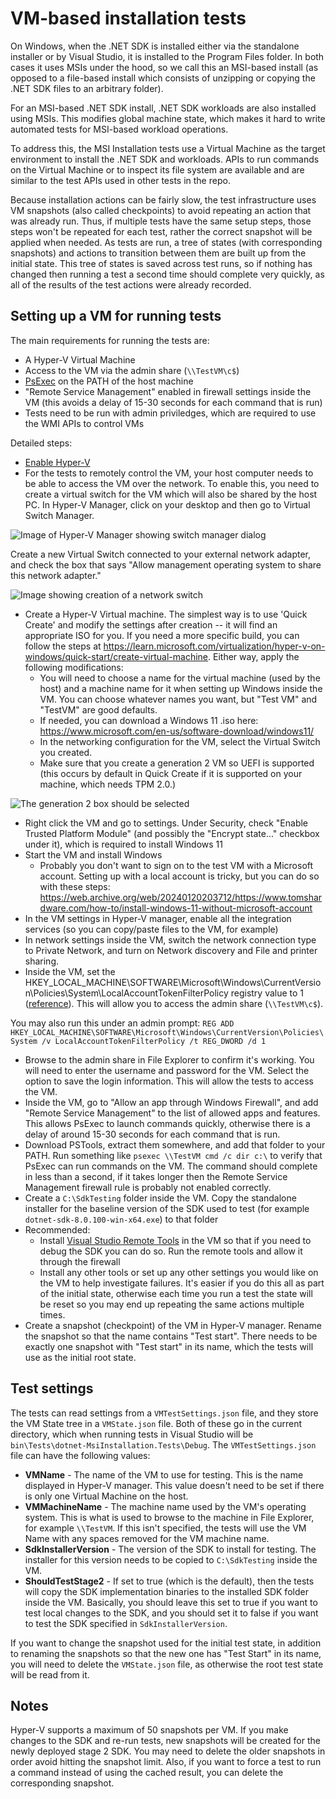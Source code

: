 # VM-based installation tests

On Windows, when the .NET SDK is installed either via the standalone installer or by Visual Studio, it is installed to the Program Files folder.  In both cases it uses MSIs under the hood, so we call this an MSI-based install (as opposed to a file-based install which consists of unzipping or copying the .NET SDK files to an arbitrary folder).

For an MSI-based .NET SDK install, .NET SDK workloads are also installed using MSIs.  This modifies global machine state, which makes it hard to write automated tests for MSI-based workload operations.

To address this, the MSI Installation tests use a Virtual Machine as the target environment to install the .NET SDK and workloads.  APIs to run commands on the Virtual Machine or to inspect its file system are available and are similar to the test APIs used in other tests in the repo.

Because installation actions can be fairly slow, the test infrastructure uses VM snapshots (also called checkpoints) to avoid repeating an action that was already run.  Thus, if multiple tests have the same setup steps, those steps won't be repeated for each test, rather the correct snapshot will be applied when needed.  As tests are run, a tree of states (with corresponding snapshots) and actions to transition between them are built up from the initial state.  This tree of states is saved across test runs, so if nothing has changed then running a test a second time should complete very quickly, as all of the results of the test actions were already recorded.

## Setting up a VM for running tests

The main requirements for running the tests are:

- A Hyper-V Virtual Machine
- Access to the VM via the admin share (`\\TestVM\c$`)
- [PsExec](https://learn.microsoft.com/en-us/sysinternals/downloads/psexec) on the PATH of the host machine
- "Remote Service Management" enabled in firewall settings inside the VM (this avoids a delay of 15-30 seconds for each command that is run)
- Tests need to be run with admin priviledges, which are required to use the WMI APIs to control VMs

Detailed steps:

- [Enable Hyper-V](https://learn.microsoft.com/en-us/virtualization/hyper-v-on-windows/quick-start/enable-hyper-v)
- For the tests to remotely control the VM, your host computer needs to be able to access the VM over the network.  To enable this, you need to create a virtual switch for the VM which will also be shared by the host PC.  In Hyper-V Manager, click on your desktop and then go to Virtual Switch Manager. 

![Image of Hyper-V Manager showing switch manager dialog](images/virtual-switch-manager.png)


Create a new Virtual Switch connected to your external network adapter, and check the box that says "Allow management operating system to share this network adapter."

![Image showing creation of a network switch](images/network-switch-creation.png)

- Create a Hyper-V Virtual machine. The simplest way is to use 'Quick Create' and modify the settings after creation -- it will find an appropriate ISO for you. If you need a more specific build, you can follow the steps at https://learn.microsoft.com/virtualization/hyper-v-on-windows/quick-start/create-virtual-machine. Either way, apply the following modifications:
  - You will need to choose a name for the virtual machine (used by the host) and a machine name for it when setting up Windows inside the VM.  You can choose whatever names you want, but "Test VM" and "TestVM" are good defaults.
  - If needed, you can download a Windows 11 .iso here: https://www.microsoft.com/en-us/software-download/windows11/
  - In the networking configuration for the VM, select the Virtual Switch you created.
  - Make sure that you create a generation 2 VM so UEFI is supported (this occurs by default in Quick Create if it is supported on your machine, which needs TPM 2.0.)
  
  
![The generation 2 box should be selected](images/virtual-machine-generation-2.png)

  - Right click the VM and go to settings. Under Security, check "Enable Trusted Platform Module" (and possibly the "Encrypt state..." checkbox under it), which is required to install Windows 11
  - Start the VM and install Windows
    - Probably you don't want to sign on to the test VM with a Microsoft account.  Setting up with a local account is tricky, but you can do so with these steps: https://web.archive.org/web/20240120203712/https://www.tomshardware.com/how-to/install-windows-11-without-microsoft-account
  - In the VM settings in Hyper-V manager, enable all the integration services (so you can copy/paste files to the VM, for example)
- In network settings inside the VM, switch the network connection type to Private Network, and turn on Network discovery and File and printer sharing.
- Inside the VM, set the HKEY_LOCAL_MACHINE\SOFTWARE\Microsoft\Windows\CurrentVersion\Policies\System\LocalAccountTokenFilterPolicy registry value to 1 ([reference](https://learn.microsoft.com/en-us/troubleshoot/windows-server/windows-security/user-account-control-and-remote-restriction)).  This will allow you to access the admin share (`\\TestVM\c$`).

You may also run this under an admin prompt:
`REG ADD HKEY_LOCAL_MACHINE\SOFTWARE\Microsoft\Windows\CurrentVersion\Policies\System /v LocalAccountTokenFilterPolicy /t REG_DWORD /d 1`
- Browse to the admin share in File Explorer to confirm it's working.  You will need to enter the username and password for the VM.  Select the option to save the login information.  This will allow the tests to access the VM.
- Inside the VM, go to "Allow an app through Windows Firewall", and add "Remote Service Management" to the list of allowed apps and features.  This allows PsExec to launch commands quickly, otherwise there is a delay of around 15-30 seconds for each command that is run.
- Download PSTools, extract them somewhere, and add that folder to your PATH.  Run something like `psexec \\TestVM cmd /c dir c:\` to verify that PsExec can run commands on the VM.  The command should complete in less than a second, if it takes longer then the Remote Service Management firewall rule is probably not enabled correctly.
- Create a `C:\SdkTesting` folder inside the VM.  Copy the standalone installer for the baseline version of the SDK used to test (for example `dotnet-sdk-8.0.100-win-x64.exe`) to that folder
- Recommended:
  - Install [Visual Studio Remote Tools](https://learn.microsoft.com/visualstudio/debugger/remote-debugging?view=vs-2022#download-and-install-the-remote-tools) in the VM so that if you need to debug the SDK you can do so.  Run the remote tools and allow it through the firewall
  - Install any other tools or set up any other settings you would like on the VM to help investigate failures.  It's easier if you do this all as part of the initial state, otherwise each time you run a test the state will be reset so you may end up repeating the same actions multiple times.
- Create a snapshot (checkpoint) of the VM in Hyper-V manager.  Rename the snapshot so that the name contains "Test start".  There needs to be exactly one snapshot with "Test start" in its name, which the tests will use as the initial root state.

## Test settings

The tests can read settings from a `VMTestSettings.json` file, and they store the VM State tree in a `VMState.json` file.  Both of these go in the current directory, which when running tests in Visual Studio will be `bin\Tests\dotnet-MsiInstallation.Tests\Debug`.  The `VMTestSettings.json` file can have the following values:

- **VMName** - The name of the VM to use for testing.  This is the name displayed in Hyper-V manager.  This value doesn't need to be set if there is only one Virtual Machine on the host.
- **VMMachineName** - The machine name used by the VM's operating system.  This is what is used to browse to the machine in File Explorer, for example `\\TestVM`.  If this isn't specified, the tests will use the VM Name with any spaces removed for the VM machine name.
- **SdkInstallerVersion** - The version of the SDK to install for testing.  The installer for this version needs to be copied to `C:\SdkTesting` inside the VM.
- **ShouldTestStage2** - If set to true (which is the default), then the tests will copy the SDK implementation binaries to the installed SDK folder inside the VM.  Basically, you should leave this set to true if you want to test local changes to the SDK, and you should set it to false if you want to test the SDK specified in `SdkInstallerVersion`.

If you want to change the snapshot used for the initial test state, in addition to renaming the snapshots so that the new one has "Test Start" in its name, you will need to delete the `VMState.json` file, as otherwise the root test state will be read from it.

## Notes

Hyper-V supports a maximum of 50 snapshots per VM.  If you make changes to the SDK and re-run tests, new snapshots will be created for the newly deployed stage 2 SDK.  You may need to delete the older snapshots in order avoid hitting the snapshot limit.  Also, if you want to force a test to run a command instead of using the cached result, you can delete the corresponding snapshot.